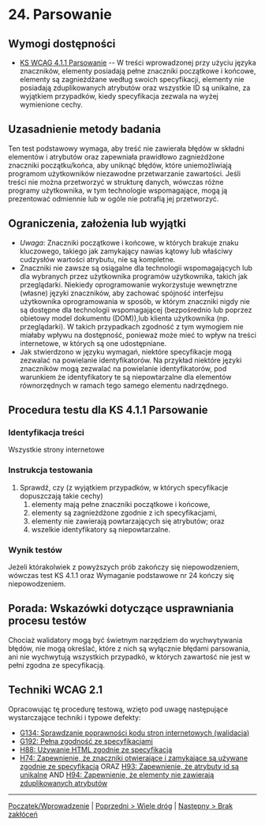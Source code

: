 # 24. Parsowanie

## Wymogi dostępności

-   [KS WCAG 4.1.1 Parsowanie](https://wcag.lepszyweb.pl/#parsing) -- W treści wprowadzonej przy użyciu języka znaczników, elementy posiadają pełne znaczniki początkowe i końcowe, elementy są zagnieżdżane według swoich specyfikacji, elementy nie posiadają zduplikowanych atrybutów oraz wszystkie ID są unikalne, za wyjątkiem przypadków, kiedy specyfikacja zezwala na wyżej wymienione cechy.

## Uzasadnienie metody badania
Ten test podstawowy wymaga, aby treść nie zawierała błędów w składni elementów i atrybutów oraz zapewniała prawidłowo zagnieżdżone znaczniki początku/końca, aby uniknąć błędów, które uniemożliwiają programom użytkowników niezawodne przetwarzanie zawartości. Jeśli treści nie można przetworzyć w strukturę danych, wówczas różne programy użytkownika, w tym technologie wspomagające, mogą ją prezentować  odmiennie lub w ogóle nie potrafią jej przetworzyć.



## Ograniczenia, założenia lub wyjątki

-   *Uwaga*: Znaczniki początkowe i końcowe, w których brakuje znaku kluczowego, takiego jak zamykający nawias kątowy lub właściwy cudzysłów wartości atrybutu, nie są kompletne.
- Znaczniki nie zawsze są osiągalne dla technologii wspomagających lub dla wybranych przez użytkownika programów użytkownika, takich jak przeglądarki. Niekiedy oprogramowanie wykorzystuje wewnętrzne (własne) języki znaczników, aby zachować spójność interfejsu użytkownika oprogramowania w sposób, w którym znaczniki nigdy nie są dostępne dla technologii wspomagającej (bezpośrednio lub poprzez obietowy model dokumentu (DOM)),lub klienta użytkownika (np. przeglądarki).  W takich przypadkach zgodność z tym wymogiem nie miałaby wpływu na dostępność, ponieważ może mieć to wpływ na treści internetowe, w których są one udostępniane.
-    Jak stwierdzono w języku wymagań, niektóre specyfikacje mogą zezwalać na powielanie identyfikatorów. Na przykład niektóre języki znaczników mogą zezwalać na powielanie identyfikatorów, pod warunkiem że identyfikatory te są niepowtarzalne dla elementów równorzędnych w ramach tego samego elementu nadrzędnego.


## Procedura testu dla KS 4.1.1 Parsowanie

### Identyfikacja treści
Wszystkie strony internetowe

### Instrukcja testowania
1.  Sprawdź, czy (z wyjątkiem przypadków, w których specyfikacje dopuszczają takie cechy)
    1.  elementy mają pełne znaczniki początkowe i końcowe,
    2.  elementy są zagnieżdżone zgodnie z ich specyfikacjami,
    3.  elementy nie zawierają powtarzających się atrybutów; oraz
    4.  wszelkie identyfikatory są niepowtarzalne.
	
### Wynik testów
Jeżeli którakolwiek z powyższych prób zakończy się niepowodzeniem, wówczas test KS 4.1.1  oraz Wymaganie podstawowe nr 24 kończy się niepowodzeniem.

## Porada: Wskazówki dotyczące usprawniania procesu testów

Chociaż walidatory mogą być świetnym narzędziem do wychwytywania błędów, nie mogą określać, które z nich są wyłącznie błędami parsowania, ani nie wychwytują wszystkich przypadkó, w których zawartość nie jest w pełni zgodna ze specyfikacją.


## Techniki WCAG 2.1
Opracowując tę procedurę testową, wzięto pod uwagę następujące wystarczające techniki i typowe defekty:
-   [G134: Sprawdzanie poprawności kodu stron internetowych (walidacja)](https://www.w3.org/TR/WCAG20-TECHS/G134.html)
-   [G192: Pełna zgodność ze specyfikacjami](https://www.w3.org/TR/WCAG20-TECHS/G192.html)
-   [H88: Używanie HTML zgodnie ze specyfikacją](https://www.w3.org/TR/WCAG20-TECHS/H88.html)
-   [H74: Zapewnienie, że znaczniki otwierające i zamykające są używane zgodnie ze specyfikacją](https://www.w3.org/TR/WCAG20-TECHS/H74.html) ORAZ [H93: Zapewnienie, że atrybuty id są unikalne](https://www.w3.org/TR/WCAG20-TECHS/H93.html) AND [H94: Zapewnienie, że elementy nie zawierają zduplikowanych atrybutów](https://www.w3.org/TR/WCAG20-TECHS/H94.html)

----------------------------------------
[Początek/Wprowadzenie](testy/ICT_00_wprowadzenie.md) | [Poprzedni &gt; Wiele dróg](testy/ICT_23_wiele-drog.md) | [Następny &gt; Brak zakłóceń](testy/ICT_25_brak-zaklocen.md)
